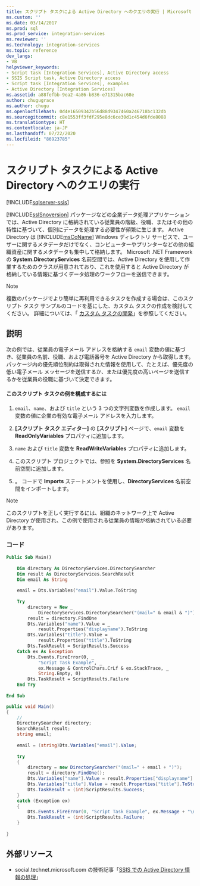 ```yaml
---
title: スクリプト タスクによる Active Directory へのクエリの実行 | Microsoft Docs
ms.custom: ''
ms.date: 03/14/2017
ms.prod: sql
ms.prod_service: integration-services
ms.reviewer: ''
ms.technology: integration-services
ms.topic: reference
dev_langs:
- VB
helpviewer_keywords:
- Script task [Integration Services], Active Directory access
- SSIS Script task, Active Directory access
- Script task [Integration Services], examples
- Active Directory [Integration Services]
ms.assetid: a88fefbb-9ea2-4a86-b836-e71315bac68e
author: chugugrace
ms.author: chugu
ms.openlocfilehash: 0d4e16509342b56d88d9347460a246718bc132db
ms.sourcegitcommit: c8e1553ff3fdf295e8dc6ce30d1c454d6fde8088
ms.translationtype: HT
ms.contentlocale: ja-JP
ms.lasthandoff: 07/22/2020
ms.locfileid: "86923785"
---
```

# <a name="querying-the-active-directory-with-the-script-task"></a>スクリプト タスクによる Active Directory へのクエリの実行

[!INCLUDE[sqlserver-ssis](../../includes/applies-to-version/sqlserver-ssis.md)]


  [!INCLUDE[ssISnoversion](../../includes/ssisnoversion-md.md)] パッケージなどの企業データ処理アプリケーションでは、Active Directory に格納されている従業員の階級、役職、またはその他の特性に基づいて、個別にデータを処理する必要性が頻繁に生じます。 Active Directory は [!INCLUDE[msCoName](../../includes/msconame-md.md)] Windows ディレクトリ サービスで、ユーザーに関するメタデータだけでなく、コンピューターやプリンターなどの他の組織資産に関するメタデータも集中して格納します。 Microsoft .NET Framework の **System.DirectoryServices** 名前空間では、Active Directory を使用して作業するためのクラスが用意されており、これを使用すると Active Directory が格納している情報に基づくデータ処理のワークフローを送信できます。  
  
> [!NOTE]  
>  複数のパッケージでより簡単に再利用できるタスクを作成する場合は、このスクリプト タスク サンプルのコードを基にした、カスタム タスクの作成を検討してください。 詳細については、「 [カスタム タスクの開発](../../integration-services/extending-packages-custom-objects/task/developing-a-custom-task.md)」を参照してください。  
  
## <a name="description"></a>説明  
 次の例では、従業員の電子メール アドレスを格納する `email` 変数の値に基づき、従業員の名前、役職、および電話番号を Active Directory から取得します。 パッケージ内の優先順位制約は取得された情報を使用して、たとえば、優先度の低い電子メール メッセージを送信するか、または優先度の高いページを送信するかを従業員の役職に基づいて決定できます。  
  
#### <a name="to-configure-this-script-task-example"></a>このスクリプト タスクの例を構成するには  
  
1.  `email`、`name`、および `title` という 3 つの文字列変数を作成します。 `email` 変数の値に企業の有効な電子メール アドレスを入力します。  
  
2.  **[スクリプト タスク エディター]** の **[スクリプト]** ページで、`email` 変数を **ReadOnlyVariables** プロパティに追加します。  
  
3.  `name` および `title` 変数を **ReadWriteVariables** プロパティに追加します。  
  
4.  このスクリプト プロジェクトでは、参照を **System.DirectoryServices** 名前空間に追加します。  
  
5.  。 コードで **Imports** ステートメントを使用し、**DirectoryServices** 名前空間をインポートします。  
  
> [!NOTE]  
>  このスクリプトを正しく実行するには、組織のネットワーク上で Active Directory が使用され、この例で使用される従業員の情報が格納されている必要があります。  
  
### <a name="code"></a>コード  
  
```vb  
Public Sub Main()  
  
    Dim directory As DirectoryServices.DirectorySearcher  
    Dim result As DirectoryServices.SearchResult  
    Dim email As String  
  
    email = Dts.Variables("email").Value.ToString  
  
    Try  
        directory = New _  
            DirectoryServices.DirectorySearcher("(mail=" & email & ")")  
        result = directory.FindOne  
        Dts.Variables("name").Value = _  
            result.Properties("displayname").ToString  
        Dts.Variables("title").Value = _  
            result.Properties("title").ToString  
        Dts.TaskResult = ScriptResults.Success  
    Catch ex As Exception  
        Dts.Events.FireError(0, _  
            "Script Task Example", _  
            ex.Message & ControlChars.CrLf & ex.StackTrace, _  
            String.Empty, 0)  
        Dts.TaskResult = ScriptResults.Failure  
    End Try  
  
End Sub  
```  
  
```csharp  
public void Main()  
{  
    //  
    DirectorySearcher directory;  
    SearchResult result;  
    string email;  
  
    email = (string)Dts.Variables["email"].Value;  
  
    try  
    {  
        directory = new DirectorySearcher("(mail=" + email + ")");  
        result = directory.FindOne();  
        Dts.Variables["name"].Value = result.Properties["displayname"].ToString();  
        Dts.Variables["title"].Value = result.Properties["title"].ToString();  
        Dts.TaskResult = (int)ScriptResults.Success;  
    }  
    catch (Exception ex)  
    {  
        Dts.Events.FireError(0, "Script Task Example", ex.Message + "\n" + ex.StackTrace, String.Empty, 0);  
        Dts.TaskResult = (int)ScriptResults.Failure;  
    }  
  
}  
```  
  
## <a name="external-resources"></a>外部リソース  
  
-   social.technet.microsoft.com の技術記事「[SSIS での Active Directory 情報の処理](https://go.microsoft.com/fwlink/?LinkId=199588)」  
  
  
